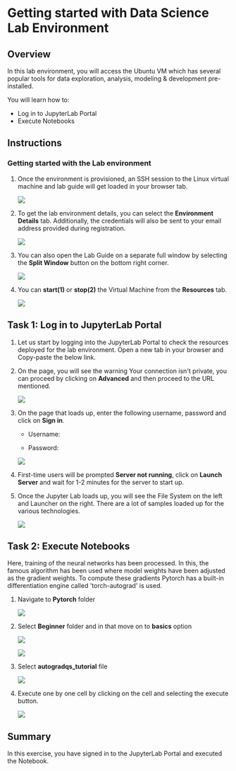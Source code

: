 # Getting started with Data Science Lab Environment


## Overview

In this lab environment, you will access the Ubuntu VM which has several popular tools for data exploration, analysis, modeling & development pre-installed. 

You will learn how to:

- Log in to JupyterLab Portal
- Execute Notebooks

## Instructions

### Getting started with the Lab environment

1. Once the environment is provisioned, an SSH session to the Linux virtual machine and lab guide will get loaded in your browser tab. 
   
   ![](../images/vmandguidelinux.png)

2. To get the lab environment details, you can select the **Environment Details** tab. Additionally, the credentials will also be sent to your email address provided during registration.

   ![](../images/envdetailslinux.png)
   
3. You can also open the Lab Guide on a separate full window by selecting the **Split Window** button on the bottom right corner.

   ![](../images/splitwindowlinux.png)

4. You can **start(1)** or **stop(2)** the Virtual Machine from the **Resources** tab.

   ![](../images/resourcestablinux.png)
   
   
## Task 1: Log in to JupyterLab Portal

1. Let us start by logging into the JupyterLab Portal to check the resources deployed for the lab environment. Open a new tab in your browser and Copy-paste the below link.

   <inject key="Jupyter Lab Environment" enableCopy="true" />

1. On the page, you will see the warning Your connection isn't private, you can proceed by clicking on **Advanced** and then proceed to the URL mentioned.

   ![](../images/url.png)

1. On the page that loads up, enter the following username, password and click on **Sign in**. 

   * Username: <inject key="Jupyter Lab Username"></inject>

   * Password: <inject key="Jupyter Lab Password"></inject>

   ![](../images/signin.png)

1. First-time users will be prompted **Server not running**, click on **Launch Server** and wait for 1-2 minutes for the server to start up.

1. Once the Jupyter Lab loads up, you will see the File System on the left and Launcher on the right. There are a lot of samples loaded up for the various technologies.

   ![](../images/jupyterlab-browserlinux.png)

## Task 2: Execute Notebooks

Here, training of the neural networks has been processed. In this, the famous algorithm has been used where model weights have been adjusted as the gradient weights. To compute these gradients Pytorch has a built-in differentiation engine called 'torch-autograd' is used. 

1. Navigate to **Pytorch** folder

   ![](../images/pytorch.png)

1. Select **Beginner** folder and in that move on to **basics** option

   ![](../images/beginnerfolder.png)
   
   ![](../images/basicfolder.png)

1. Select **autogradqs_tutorial** file

   ![](../images/auto.png)

1. Execute one by one cell by clicking on the cell and selecting the execute button.

   ![](../images/runcommand.png)

## Summary

In this exercise, you have signed in to the JupyterLab Portal and executed the Notebook.
